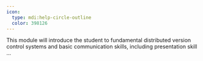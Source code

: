 ```yaml
---
icon:
  type: mdi:help-circle-outline
  color: 398126
---
```


This module will introduce the student to fundamental distributed version control systems and basic communication skills, including presentation skill ... 
